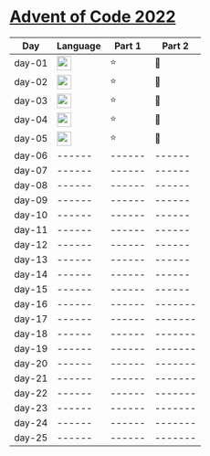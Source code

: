 # [Advent of Code 2022](https://adventofcode.com/2022)

| Day    | Language                                                                                                                 | Part 1 | Part 2  |
|--------|--------------------------------------------------------------------------------------------------------------------------|--------|---------|
| day-01 | <img src="https://img.shields.io/badge/python-%233776AB.svg?&style=for-the-badge&logo=python&logoColor=white" height=25> | :star: | :star2: |
| day-02 | <img src="https://img.shields.io/badge/python-%233776AB.svg?&style=for-the-badge&logo=python&logoColor=white" height=25> | :star: | :star2: |
| day-03 | <img src="https://img.shields.io/badge/python-%233776AB.svg?&style=for-the-badge&logo=python&logoColor=white" height=25> | :star: | :star2: |
| day-04 | <img src="https://img.shields.io/badge/python-%233776AB.svg?&style=for-the-badge&logo=python&logoColor=white" height=25> | :star: | :star2: |
| day-05 | <img src="https://img.shields.io/badge/python-%233776AB.svg?&style=for-the-badge&logo=python&logoColor=white" height=25> | :star: | :star2: |
| day-06 | ------                                                                                                                   | ------ | ------  |
| day-07 | ------                                                                                                                   | ------ | ------  |
| day-08 | ------                                                                                                                   | ------ | ------  |
| day-09 | ------                                                                                                                   | ------ | ------  |
| day-10 | ------                                                                                                                   | ------ | ------  |
| day-11 | ------                                                                                                                   | ------ | ------  |
| day-12 | ------                                                                                                                   | ------ | ------  |
| day-13 | ------                                                                                                                   | ------ | ------  |
| day-14 | ------                                                                                                                   | ------ | ------  |
| day-15 | ------                                                                                                                   | ------ | ------  |
| day-16 | ------                                                                                                                   | ------ | ------- |
| day-17 | ------                                                                                                                   | ------ | ------- |
| day-18 | ------                                                                                                                   | ------ | ------- |
| day-19 | ------                                                                                                                   | ------ | ------- |
| day-20 | ------                                                                                                                   | ------ | ------- |
| day-21 | ------                                                                                                                   | ------ | ------- |
| day-22 | ------                                                                                                                   | ------ | ------- |
| day-23 | ------                                                                                                                   | ------ | ------- |
| day-24 | ------                                                                                                                   | ------ | ------- |
| day-25 | ------                                                                                                                   | ------ | ------- |